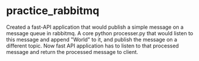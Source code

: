 # practice_rabbitmq
Created a fast-API application that would publish a simple message on a message queue in rabbitmq.  A core python processer.py that would listen to this message and append "World" to it, and publish the message on a different topic. Now fast API application has to listen to that processed message and return the processed message to client. 
